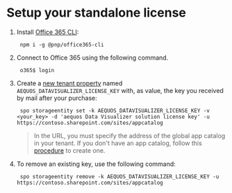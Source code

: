 # Setup your standalone license 

1. Install [Office 365 CLI](https://pnp.github.io/office365-cli/):

        npm i -g @pnp/office365-cli

2. Connect to Office 365 using the following command.

        o365$ login

2. Create a [new tenant property](https://pnp.github.io/office365-cli/cmd/spo/storageentity/storageentity-set/) named `AEQUOS_DATAVISUALIZER_LICENSE_KEY` with, as value, the key you received by mail after your purchase:

        spo storageentity set -k AEQUOS_DATAVISUALIZER_LICENSE_KEY -v <your_key> -d 'aequos Data Visualizer solution license key' -u https://contoso.sharepoint.com/sites/appcatalog

    > In the URL, you must specify the address of the global app catalog in your tenant. If you don't have an app catalog, follow this [procedure](https://docs.microsoft.com/en-us/sharepoint/use-app-catalog) to create one.

2. To remove an existing key, use the following command:

        spo storageentity remove -k AEQUOS_DATAVISUALIZER_LICENSE_KEY -u https://contoso.sharepoint.com/sites/appcatalog